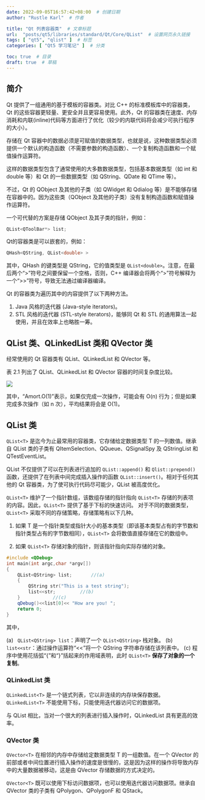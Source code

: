 ```yaml
---
date: 2022-09-05T16:57:42+08:00  # 创建日期
author: "Rustle Karl"  # 作者

title: "Qt 列表容器类"  # 文章标题
url:  "posts/qt5/libraries/standard/Qt/Core/QList"  # 设置网页永久链接
tags: [ "qt5", "qlist" ]  # 标签
categories: [ "Qt5 学习笔记" ]  # 分类

toc: true  # 目录
draft: true  # 草稿
---
```


## 简介

Qt 提供了一组通用的基于模板的容器类。对比 C++ 的标准模板库中的容器类，Qt 的这些容器更轻量、更安全并且更容易使用。此外，Qt 的容器类在速度、内存消耗和内联(inline)代码等方面进行了优化（较少的内联代码将会减少可执行程序的大小）。

存储在 Qt 容器中的数据必须是可赋值的数据类型，也就是说，这种数据类型必须提供一个默认的构造函数（不需要参数的构造函数）、一个复制构造函数和一个赋值操作运算符。

这样的数据类型包含了通常使用的大多数数据类型，包括基本数据类型（如 int 和 double 等）和 Qt 的一些数据类型（如 QString、QDate 和 QTime 等）。

不过，Qt 的 QObject 及其他的子类（如 QWidget 和 Qdialog 等）是不能够存储在容器中的。因为这些类（QObject 及其他的子类）没有复制构造函数和赋值操作运算符。

一个可代替的方案是存储 QObject 及其子类的指针，例如：

```c++
QList<QToolBar*> list;
```

Qt的容器类是可以嵌套的，例如：

```c++
QHash<QString, QList<double> >
```

其中，QHash 的键类型是 QString，它的值类型是 `QList<double>`。注意，在最后两个“>”符号之间要保留一个空格，否则，C++ 编译器会将两个“>”符号解释为一个“>>”符号，导致无法通过编译器编译。

Qt 的容器类为遍历其中的内容提供了以下两种方法。

1. Java 风格的迭代器 (Java-style iterators)。
2. STL 风格的迭代器 (STL-style iterators)，能够同 Qt 和 STL 的通用算法一起使用，并且在效率上也略胜一筹。

## QList 类、QLinkedList 类和 QVector 类

经常使用的 Qt 容器类有 QList、QLinkedList 和 QVector 等。

表 2.1 列出了 QList、QLinkedList 和 QVector 容器的时间复杂度比较。

![](https://dd-static.jd.com/ddimg/jfs/t1/19050/34/17594/22216/6315f1beE79b859fb/e9d250b71faa7739.png)

其中，“Amort.O(1)”表示，如果仅完成一次操作，可能会有 O(n) 行为；但是如果完成多次操作（如 n 次），平均结果将会是 O(1)。

## QList 类

`QList<T>` 是迄今为止最常用的容器类，它存储给定数据类型 T 的一列数值。继承自 QList 类的子类有 QItemSelection、QQueue、QSignalSpy 及 QStringList 和 QTestEventList。

QList 不仅提供了可以在列表进行追加的 `QList::append()` 和 `Qlist::prepend()` 函数，还提供了在列表中间完成插入操作的函数 `QList::insert()`。相对于任何其他的 Qt 容器类，为了使可执行代码尽可能少，QList 被高度优化。

`QList<T>` 维护了一个指针数组，该数组存储的指针指向 `QList<T>` 存储的列表项的内容。因此，`QList<T>` 提供了基于下标的快速访问。
对于不同的数据类型，`QList<T>` 采取不同的存储策略，存储策略有以下几种。

1. 如果 T 是一个指针类型或指针大小的基本类型（即该基本类型占有的字节数和指针类型占有的字节数相同），`QList<T>` 会将数值直接存储在它的数组中。

2. 如果 `QList<T>` 存储对象的指针，则该指针指向实际存储的对象。

```c++
#include <QDebug>
int main(int argc,char *argv[])
{
    QList<QString> list;       //(a)
    {
        QString str("This is a test string");
        list<<str;         //(b)
    }            //(c)
    qDebug()<<list[0]<< "How are you! ";
    return 0;
}
```

其中，

(a) ` QList<QString> list`：声明了一个 `QList<QString>` 栈对象。
(b) ` list<<str`：通过操作运算符“<<”将一个 QString 字符串存储在该列表中。
(c) 程序中使用花括弧“{”和“}”括起来的作用域表明，此时 `QList<T>` **保存了对象的一个复制**。

### QLinkedList 类

`QLinkedList<T>` 是一个链式列表，它以非连续的内存块保存数据。
`QLinkedList<T>` 不能使用下标，只能使用迭代器访问它的数据项。

与 QList 相比，当对一个很大的列表进行插入操作时，QLinkedList 具有更高的效率。

### QVector 类

`QVector<T>` 在相邻的内存中存储给定数据类型 T 的一组数值。在一个 QVector 的前部或者中间位置进行插入操作的速度是很慢的，这是因为这样的操作将导致内存中的大量数据被移动，这是由 QVector 存储数据的方式决定的。

`QVector<T>` 既可以使用下标访问数据项，也可以使用迭代器访问数据项。继承自 QVector 类的子类有 QPolygon、QPolygonF 和 QStack。

```cpp

```

